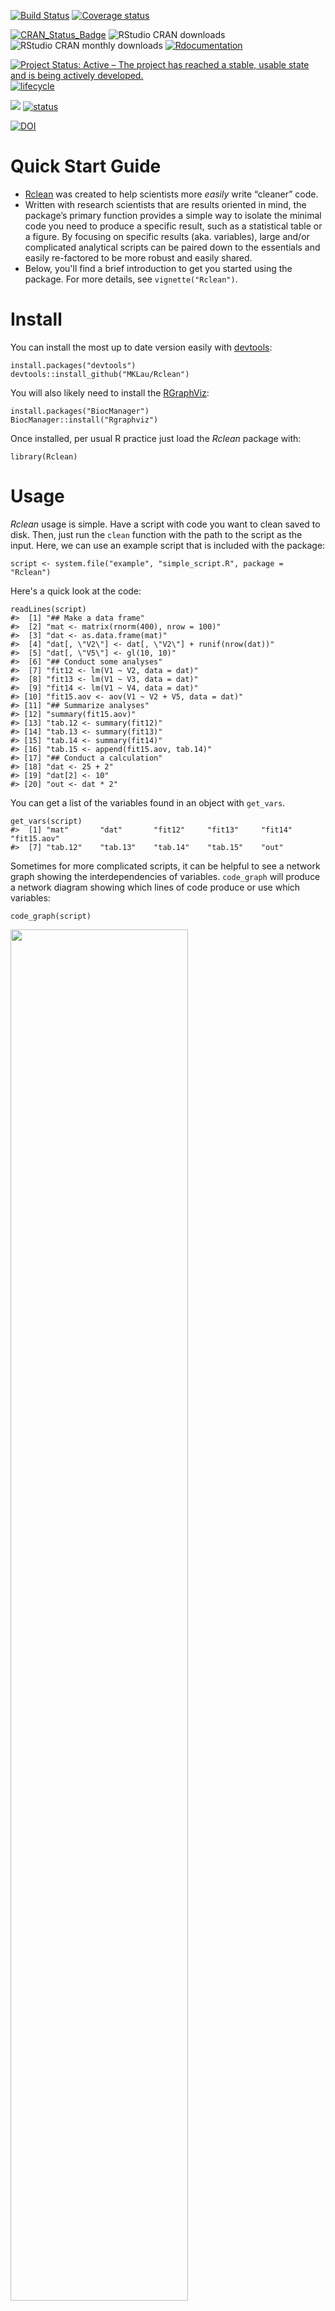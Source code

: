 <!-- README.md is generated from README.Rmd. Please edit that file -->
<!-- # ijtiff  <img src="man/figures/logo.png" height="140" align="right"> -->
<!-- Code status -->
[![Build
Status](https://travis-ci.org/ROpenSci/Rclean.svg?branch=master)](https://travis-ci.org/ROpenSci/Rclean)
[![Coverage
status](https://codecov.io/gh/ROpenSci/Rclean/branch/master/graph/badge.svg)](https://codecov.io/github/ROpenSci/Rclean?branch=master)

<!-- R status -->
[![CRAN\_Status\_Badge](http://www.r-pkg.org/badges/version/Rclean)](https://cran.r-project.org/package=Rclean)
![RStudio CRAN
downloads](http://cranlogs.r-pkg.org/badges/grand-total/Rclean)
![RStudio CRAN monthly
downloads](http://cranlogs.r-pkg.org/badges/Rclean)
[![Rdocumentation](http://www.rdocumentation.org/badges/version/Rclean)](http://www.rdocumentation.org/packages/Rclean)

<!-- Dev status -->
[![Project Status: Active – The project has reached a stable, usable
state and is being actively
developed.](http://www.repostatus.org/badges/latest/active.svg)](http://www.repostatus.org/#active)
[![lifecycle](https://img.shields.io/badge/lifecycle-maturing-blue.svg)](https://www.tidyverse.org/lifecycle/#maturing)

<!-- Package Review -->
[![](https://badges.ropensci.org/327_status.svg)](https://github.com/ropensci/software-review/issues/327)
[![status](http://joss.theoj.org/papers/334d80d5508056dc6e7e17c6fd3ed5a6/status.svg)](http://joss.theoj.org/papers/334d80d5508056dc6e7e17c6fd3ed5a6)

<!-- Archiving -->
[![DOI](https://zenodo.org/badge/102645585.svg)](https://zenodo.org/badge/latestdoi/102645585)

Quick Start Guide
=================

-   [Rclean](https://github.com/MKLau/Rclean) was created to help
    scientists more *easily* write “cleaner” code.
-   Written with research scientists that are results oriented in mind,
    the package’s primary function provides a simple way to isolate the
    minimal code you need to produce a specific result, such as a
    statistical table or a figure. By focusing on specific results (aka.
    variables), large and/or complicated analytical scripts can be
    paired down to the essentials and easily re-factored to be more
    robust and easily shared.
-   Below, you'll find a brief introduction to get you started using
    the package. For more details, see `vignette("Rclean")`.

Install
=======

You can install the most up to date version easily with
[devtools](https://github.com/hadley/devtools):

    install.packages("devtools")
    devtools::install_github("MKLau/Rclean")

You will also likely need to install the
[RGraphViz](bioconductor.org/packages/release/bioc/html/Rgraphviz.html):


    install.packages("BiocManager")
    BiocManager::install("Rgraphviz")

Once installed, per usual R practice just load the *Rclean* package
with:

    library(Rclean)

Usage
=====

*Rclean* usage is simple. Have a script with code you want to clean
saved to disk. Then, just run the `clean` function with the path to the
script as the input. Here, we can use an example script that is included
with the package:

    script <- system.file("example", "simple_script.R", package = "Rclean")

Here's a quick look at the code:

    readLines(script)
    #>  [1] "## Make a data frame"                             
    #>  [2] "mat <- matrix(rnorm(400), nrow = 100)"            
    #>  [3] "dat <- as.data.frame(mat)"                        
    #>  [4] "dat[, \"V2\"] <- dat[, \"V2\"] + runif(nrow(dat))"
    #>  [5] "dat[, \"V5\"] <- gl(10, 10)"                      
    #>  [6] "## Conduct some analyses"                         
    #>  [7] "fit12 <- lm(V1 ~ V2, data = dat)"                 
    #>  [8] "fit13 <- lm(V1 ~ V3, data = dat)"                 
    #>  [9] "fit14 <- lm(V1 ~ V4, data = dat)"                 
    #> [10] "fit15.aov <- aov(V1 ~ V2 + V5, data = dat)"       
    #> [11] "## Summarize analyses"                            
    #> [12] "summary(fit15.aov)"                               
    #> [13] "tab.12 <- summary(fit12)"                         
    #> [14] "tab.13 <- summary(fit13)"                         
    #> [15] "tab.14 <- summary(fit14)"                         
    #> [16] "tab.15 <- append(fit15.aov, tab.14)"              
    #> [17] "## Conduct a calculation"                         
    #> [18] "dat <- 25 + 2"                                    
    #> [19] "dat[2] <- 10"                                     
    #> [20] "out <- dat * 2"

You can get a list of the variables found in an object with `get_vars`.

    get_vars(script)
    #>  [1] "mat"       "dat"       "fit12"     "fit13"     "fit14"     "fit15.aov"
    #>  [7] "tab.12"    "tab.13"    "tab.14"    "tab.15"    "out"

Sometimes for more complicated scripts, it can be helpful to see a
network graph showing the interdependencies of variables. `code_graph`
will produce a network diagram showing which lines of code produce or
use which variables:


    code_graph(script)

<img src="man/figures/README-unnamed-chunk-7-1.png" width="75%" />

Now, we can pick the result we want to focus on for cleaning:


    clean(script, "tab.15")
    #> mat <- matrix(rnorm(400), nrow = 100)
    #> dat <- as.data.frame(mat)
    #> dat[, "V2"] <- dat[, "V2"] + runif(nrow(dat))
    #> dat[, "V5"] <- gl(10, 10)
    #> fit14 <- lm(V1 ~ V4, data = dat)
    #> fit15.aov <- aov(V1 ~ V2 + V5, data = dat)
    #> tab.14 <- summary(fit14)
    #> tab.15 <- append(fit15.aov, tab.14)
    #> dat <- 25 + 2
    #> dat[2] <- 10

We can also select several variables at the same time:

    my.vars <- c("tab.12", "tab.15")
    clean(script, my.vars)
    #> mat <- matrix(rnorm(400), nrow = 100)
    #> dat <- as.data.frame(mat)
    #> dat[, "V2"] <- dat[, "V2"] + runif(nrow(dat))
    #> dat[, "V5"] <- gl(10, 10)
    #> fit12 <- lm(V1 ~ V2, data = dat)
    #> fit14 <- lm(V1 ~ V4, data = dat)
    #> fit15.aov <- aov(V1 ~ V2 + V5, data = dat)
    #> tab.12 <- summary(fit12)
    #> tab.14 <- summary(fit14)
    #> tab.15 <- append(fit15.aov, tab.14)
    #> dat <- 25 + 2
    #> dat[2] <- 10

While just taking a look at the simplified code can be very helpful, you
can also save the code for later use or sharing (e.g. creating a
reproducible example for getting help) with `keep`:

    my.code <- clean(script, my.vars)
    keep(my.code, file = "results_tables.R")

If you would like to copy your code to your clipboard, you can do that
by not specifying a file path. You can now paste the simplified as
needed.

    keep(my.code)

Contributing
============

This is an open-source project. If you would like to contribute to the
project, please check out [CONTRIBUTING.md](CONTRIBUTING.md).

Please note that the 'Rclean' project is released with a [Contributor
Code of Conduct](CODE_OF_CONDUCT.md). By contributing to this project,
you agree to abide by its terms.

![ropensci\_footer](https://ropensci.org/public_images/ropensci_footer.png)
# Rclean News
---

## version 1.1.7


# Contributor Code of Conduct

As contributors and maintainers of this project, we pledge to respect all people who 
contribute through reporting issues, posting feature requests, updating documentation,
submitting pull requests or patches, and other activities.

We are committed to making participation in this project a harassment-free experience for
everyone, regardless of level of experience, gender, gender identity and expression,
sexual orientation, disability, personal appearance, body size, race, ethnicity, age, or religion.

Examples of unacceptable behavior by participants include the use of sexual language or
imagery, derogatory comments or personal attacks, trolling, public or private harassment,
insults, or other unprofessional conduct.

Project maintainers have the right and responsibility to remove, edit, or reject comments,
commits, code, wiki edits, issues, and other contributions that are not aligned to this 
Code of Conduct. Project maintainers who do not follow the Code of Conduct may be removed 
from the project team.

Instances of abusive, harassing, or otherwise unacceptable behavior may be reported by 
opening an issue or contacting one or more of the project maintainers.

This Code of Conduct is adapted from the Contributor Covenant 
(https://www.contributor-covenant.org), version 1.0.0, available at 
https://contributor-covenant.org/version/1/0/0/.
Want to contribute to Rclean?
=============================

Great, thank you!

We foster open, respectful software development following the code of
conduct put forward by the R Community. Please take a moment to review
and adhere to these guidelines when contributing:

[R Community Code of Conduct](https://wiki.r-consortium.org/view/R_Consortium_and_the_R_Community_Code_of_Conduct)

# Issues

Just using the package and giving feedback is contributing. If
the package is not working as described, congratulations you've
discovered a bug! If you think this is the case, please submit an
issue to the github
[issue](https://github.com/MKLau/Rclean/issues) system. 

Include a reproducible example in the issue or a link to a
[gist](https://gist.github.com/), with the following:

1. Succinct title and description of expected results 
2. Code with library dependencies and representative data for input
3. Observed results description

Please check that the example runs in a fresh R session before
submitting. 

# Enhancements

If you haven't run into a bug, but would like the package to do
something that it currently doesn't, you're welcome to:

1. *Fork the repository and develop your own additions.* Take a look
   at how our code is structured (including the comments and help
   documentation). Also, develop appropriate tests to check that your
   code is correctly integrated and runs (see the [[tests]] directory).
2. *Submit an enhancement to the issue system.* We welcome new
   ideas. If you think there's a feature that would be useful for the
   community of users to have available in the package, but aren't
   able to develop it your self, please let us know.

# Retrospective Provenance

If you have used or are a developer who uses retrospective provenance
that is not currently handled by *Rclean*, please submit an
*enhancement* to the issue system. We'll be happy to help implement
it. 

# Thanks for contributing and keeping scientific software open!
## Test environments
* local OS X install, R 3.6.1
* ubuntu 16.04 (on travis-ci), R unstable r77518
* ubuntu 16.04 (on travis-ci), R 3.6.1
* ubuntu 16.04 (on travis-ci), R 3.5.3
* win-builder (devel and release)

## R CMD check results

0 errors | 0 warnings | 1 note

* This is a new release.

## Comments

* This release fixes a previous violation of CRAN policy for writing
  to the user file system by using the clipr package. This is in
  keep.R, which is for the explicitly stated use of writing objects to
  disk or to the clipboard.
---
name: Bug report
about: Something went wrong with Rclean
title: ''
labels: bug
assignees: MKLau

---

## Check Here First

- [ ] Read and abide by `Rclean`'s
  [code of conduct](https://https://github.com/MKLau/Rclean/blob/master/CODE_OF_CONDUCT.md).
- [ ] Search for duplicates among the
  [existing issues](https://github.com/MKLau/Rclean/issues), both open
  and closed.
- [ ] Advanced users: mention the
  [SHA-1 hash](https://git-scm.com/book/en/v1/Getting-Started-Git-Basics#Git-Has-Integrity)
  of the
  [Git commit you install](https://github.com/MKLau/Rclean/commits/master).

## Description

Describe the bug clearly and concisely. 

## Reproducible example

Provide a minimal reproducible example with code and output that
demonstrates the problem. The `reprex()` function from the
[`reprex`](https://github.com/tidyverse/reprex) package is extremely
helpful for this.

To help us read your code, please try to follow the
[tidyverse style guide](https://style.tidyverse.org/). The
`style_text()` and `style_file()` functions from the
[`styler`](https://github.com/r-lib/styler) package make it easier.

## Expected result

What should have happened? Please be as specific as possible.

## Session info

End the reproducible example with a call to `sessionInfo()` in the
same session (e.g. `reprex(si = TRUE)`) and include the output.
---
title: 'Rclean: A Tool for Writing Cleaner, More Transparent Code'
tags:
  - R
  - reproducibility
  - transparency
  - code cleaning
  - data provenance
authors:
  - name: Matthew K. Lau
    orcid: 0000-0003-3758-2406
    affiliation: 1
  - name: Thomas F. J.-M. Pasquier
    orcid: 0000-0001-6876-1306
    affiliation: "2, 3" 
  - name: Margo Seltzer
    orcid: 0000-0002-2165-4658
    affiliation: "4"
affiliations:
 - name: Harvard Forest, Harvard University 
   index: 1
 - name: Department of Computer Science, University of Bristol 
   index: 2
 - name: School of Engineering and Applied Science, Harvard University
   index: 3
 - name: Department of Computer Science, University of British Columbia
   index: 4
date: 
bibliography: paper.bib
---


Introduction
============

The growth of programming in the sciences has been explosive in the last
decade. This has facilitated the rapid advancement of science through
the agile development of computational tools. However, concerns have
begun to surface about the reproducibility of scientific research in
general [@Baker2016] and the potential issues stemming from issues
with analytical software [@Stodden2018]. Specifically, there is a
growing recognition across disciplines that simply making data and
software "available" is not enough and that there is a need to improve
the transparency and stability of scientific software [@Pasquier2018].

At the core of the growth of scientific computation, the `R` statistical
programming language has grown exponentially to become one of the top
ten programming languages in use today. At its root R is a
*statistical* programming language. That is, it was designed for use in
analytical workflows, and the majority of the R community is focused on
producing code for idiosyncratic projects that are *results* oriented.
Also, R's design is intentionally at a level that abstracts many aspects
of programming that would otherwise act as a barrier to entry for many
users. This is good in that there are many people who use R
with little to no formal training in computer science or
software engineering, but these same users can also be frequently
frustrated by code that is fragile, buggy, and complicated enough to
quickly become obtuse even to the authors. The stability,
reproducibility, and re-use of scientific analyses in R would be improved
by refactoring, which is a common practice in software engineering
[@Martin2009CleanCraftsmanship]. From this perspective, tools that can
lower the time and energy required to refactor analytical scripts and
otherwise help to "clean" code, but abstracted enough to be easily
accessible, could have a significant impact on scientific
reproducibility across all disciplines [@Visser2015].

To provide support for easier refactoring in R, we have created
`Rclean`. The `Rclean` package provides tools to automatically reduce a
script to the parts that are specifically relevant to a research product
(e.g., a scientific report, academic talk, research article, etc.)
Although potentially useful to all R coders, it was designed to ease
refactoring for scientists who use R but do not have formal training in
software engineering.

Methods
=======

The goal of `Rclean` is to provide a set of tools that help someone
reduce and organize code based on results. More often then not, when
someone is writing an R script, the intent is to produce a set of
results, such as a statistical analysis, figure, table, etc. This set of
results is always a subset of a much larger set of possible ways to
explore a dataset, as there are many statistical approaches and tests,
let alone ways to create visualizations and other representations of
patterns in data. This commonly leads to lengthy, complicated scripts
from which researchers manually subset results, but likely never to be
refactored because of the difficulty in disentangling the code needed to
produce some results and not others. The 'Rclean' package uses an
automated technique based on data provenance to analyze existing scripts
and provide ways to identify and extract code to produce a desired
output.

Data Provenance
---------------

All of these processes rely on the generation of data provenance. The
term provenance means information about the origins of some object. Data
provenance is a formal representation of the execution of a
computational process (<https://www.w3.org/TR/prov-dm/>), to rigorously
determine the the unique computational pathway from inputs to results
[@Carata2014]. To avoid confusion, note that "data" in this context is
used in a broad sense to include all of the information generated during
computation, not just the data that are collected in a research project
that are used as input to an analysis. Having the formalized,
mathematically rigorous representation that data provenance provides
guarantees that the analyses that `Rclean` conducts are theoretically
sound. Most importantly, because the relationships defined by the
provenance can be represented as a graph, it is possible to apply
network search algorithms to determine the minimum and sufficient code
needed to generate the chosen result in the `clean` function.

There are multiple approaches to collecting data provenance, but
`Rclean` uses "prospective" provenance, which analyzes code and uses
language specific information to predict the relationship among
processes and data objects. `Rclean` relies on a library called
`CodeDepends` to gather the prospective provenance for each script. For
more information on the mechanics of the `CodeDepends` package, see
[@R-CodeDepends]. To get an idea of what data provenance is, take a
look at the `code_graph` function. The plot that it generates is a
graphical representation of the prospective provenance generated for
`Rclean` .

![Network diagram of the prospective data provenance generated for an
example script. Arrows indicate which lines of code (numbered) produced
which objects
(named).](paper_files/figure-markdown_strict/prov-graph-1.png)

In the future, it would also be useful to extend the existing framework
to support other provenance methods. One such possibility is
*retrospective provenance*, which tracks a computational process as it
is executing. Through this active, concurrent monitoring, retrospective
provenance can gather information that static prospective provenance
can't. Greater details of the computational process would enable other
features that could address some challenges, such as processing
information from comments, parsing control statements, and replicating
random processes. However, using retrospective provenance comes at a
cost. In order to gather it, the script needs to be executed. When
scripts are computationally intensive or contain bugs that stop
execution, then retrospective provenance can not be obtained for part or
all of the code. Some work has already been done in the direction of
implementing retrospective provenance for code cleaning in R (see
<http://end-to-end-provenance.github.io>).

Software Availability
---------------------

The software is currently hosted on GitHub, and we recommend using the
`devtools` library [@R-devtools] to install directly from the
repository (<https://github.com/ROpenSci/Rclean>). The package is
open-source and welcomes contributions. Please visit the repository page
to report issues, request features or provide other feedback.

Discussion
==========

We see promise in connecting `Rclean` with other clean code and
reproducibility tools. One example is the `reprex` package, which
provides a simple API for sharing reproducible examples [@R-reprex].
Another possibility is to help transition scripts to function, package
and workflow creation and refactoring via toolboxes like `drake`
[@R-drake]. `Rclean` could provide a reliable way to extract parts of
a larger script that would be piped to a simplified reproducible
example, in the case of `reprex`, or, since it can isolate the code from
inputs to one or more outputs, be used to extract all of the components
needed to write one or more functions that would be a part of a package
or workflow, as is the goal of `drake`. To conclude, we hope that
`Rclean` makes writing scientific software easier for the R community.
We look forward to feedback and help with extending its application,
particularly in the area of reproducibility. To get involved, report
bugs, suggest features, please visit the project page.

Acknowledgments
===============

This work was improved by discussions with ecologists at Harvard Forest
and through the helpful review provided by the ROpenSci community,
particularly Anna Krystalli, Will Landau, and Clemens Schmid. Much of the
work was funded by US National Science Foundation grant SSI-1450277 for
applications of End-to-End Data Provenance.

References
==========

<!-- Use overleaf papers.bib + knitr::write_bib -->
Title: Rclean: A Tool for Writing Cleaner, More Transparent Code

Submitting Author: Matthew K. Lau (@mklau)
Repository: https://github.com/provtools/rclean

---

-   Paste the full DESCRIPTION file inside a code block below:

```
Type: Package
Package: Rclean
Title: A Tool for Writing Cleaner, More Transparent Code
Version: 1.1.0
Date: 2019-04-24
Author: Matthew K. Lau
Maintainer: Matthew K. Lau <matthewklau@fas.harvard.edu>
Description: To create clearer, more concise code provides this
	     toolbox helps coders to isolate the essential parts of a script that
	     produces a chosen result, such as an object, tables and figures
	     written to disk and even warnings and errors. 
URL: https://github.com/ProvTools/Rclean
BugReports: https://github.com/ProvTools/Rclean/issues
License: GPL-3 | file LICENSE
Imports: igraph, jsonlite, formatR, CodeDepends
Suggests: roxygen2, testthat
RoxygenNote: 6.0.1

```


## Scope 

- Please indicate which category or categories from our [package fit policies](https://ropensci.github.io/dev_guide/policies.html#package-categories) this package falls under: (Please check an appropriate box below.:

	- [ ] data retrieval
	- [ ] data extraction
	- [ ] database access
	- [ ] data munging
	- [ ] data deposition
	- [X] reproducibility
	- [ ] geospatial data
	- [ ] text analysis
	

- Explain how the and why the package falls under these categories (briefly, 1-2 sentences).  Please note any areas you are unsure of:

In writing analytical scripts, software best practices are often a
lower priority than producing inferential results, leading to large,
complicated code bases that often need refactoring. The "code
cleaning" capabilities of the Rclean package provide a means to
rigorously identify the minimal code required to produce a given
result (e.g. object, table, plot, etc.), reducing the effort required
to create simpler, more transparent code that is easier to reproduce.

-   Who is the target audience and what are scientific applications of
    this package?
	
The target audience is domain scientists that have little to no formal
training in software engineering. Multiple studies on scientific
reproducibility have pointed to data and software availability as
limiting factors. This tool will provide an easy to use tool for
writing cleaner analytical code.

-   Are there other R packages that accomplish the same thing? If so,
    how does yours differ or meet [our criteria for
    best-in-category](https://ropensci.github.io/dev_guide/policies.html#overlap)?

There are other packages that analyze the syntax and structure of
code, such as lintr, formatr and cleanr. Rclean, as far as we are
aware, is the only package written for R that uses a data provenance
approach to construct the interdependencies of objects and functions
and then uses graph analytics to rigorously determine the desired
pathways to determine the minimal code-base needed to generate an
result.

-  Any other questions or issues we should be aware of?:

Not that I can think of at the moment.
# General Response

Thanks again to @wlandau and @nevrome for reviewing the package and
providing insightful comments. I have updated the package greatly
based on the various suggestions and questions. These updates are
documented in the package's github repo issue and change logs. I
detailed the changes as they pertain to the reviewers' comments point
by point below. For unchecked, please see the comments that follow. In
addition, I would like to point out that the package repo is now
hosted at https://gitub.com/MKLau/Rclean, which is the result of
shifts in how the project is now being managed. 

# Response to Reviewer Comments
## Documentation

- [x] @wlandau Please include a CODE_OF_CONDUCT.md file at the top
    level in your repo. You could generate one
    [here](https://github.com/ProvTools/Rclean/community) or call
    usethis::use_code_of_conduct() . On
    [this page](https://github.com/ProvTools/Rclean/community), you
    can even generate issue and pull request templates that remind
    people of the code of conduct.

    Added CODE_OF_CONDUCT.md at the top level via
    usethis::use_code_of_conduct().

- [x] @wlandau Consider renaming CONTRIBUTE.md to the more widely-used
     CONTRIBUTING.md .

    Changed to CONTRIBUTING.md.

- [x] @wlandau Do you have a longer, real-world script to show?
    simple_script.R gets the idea across, but if you show how to
    extract simple chunks from a confusing script with 1000+ lines,
    you could make Rclean really shine.

    I agree, and I added a longer, more realistic, script to the
    example scripts, see "examples/long_script.R". I used this in the
    vignette to demonstrate the utility of retrieving the code to
    produce a specific result when it is embedded in a longer,
    somewhat complicated script. I wasn't able to simply use an
    existing script from a real project because of issues with data
    dependencies. If the reviewer has a suggestion of an example, I
    would be happy to look at including it in a future update.

- [x] @wlandau At the top of the README, please consider reorganizing
    those bullet points into two paragraphs or subheadings: one
    introducing the existing problems in scripts and reproducibility,
    and then another focusing on how Rclean solves those
    problems. Maybe also elaborate on both points as well. I do not
    think this is the place to mention the provenance model or graphs,
    but you could definitely talk more about the survey you mentioned,
    the problem of messy code in science, and the fact that Rclean
    sifts through code to extract just what you need for a given
    result.

    I have edited and re-organized the content of the README to focus
    on the purpose of the package, installation and a quick start
    guide. The README refers users to the vignette for more information.

- [x] @wlandau Would you cite that survey from the third bullet in the
    README? If you cannot find the citation, feel free to remove the
    mention entirely and choose a different way to motivate the
    problem.

    > A recent survey of over 1500 scientists reported a crisis of
    reproducibility with “selective reporting” being the most cited
    contributing factor and 80% saying code availability is playing a
    role.

    This reference has been removed from the README.

- [x] @wlandau You might consider using a README.Rmd to generate the
    README.md so it is easier to refresh the docs when you change the
    package (example
    [here](https://github.com/tidyverse/dplyr/blob/master/README.Rmd)).

    Updated to use README.Rmd.

- [x] @wlandau I strongly agree with @nevrome to add examples to the
    help files for the exported functions you choose to keep (see
    below). It is difficult for me to understand how to create
    arguments for most of your exported functions.

    Exported functions now have simple examples to illustrate usage.

- [x] @wlandau The
    [vignette](https://github.com/ProvTools/Rclean/blob/master/vignettes/Rclean.rmd)
    repeats a lot of information from the README. Let's think about
    removing the redundant sections and refocusing the vignette on a
    deeper dive in a feature set not covered in the README. Perhaps
    retrospective provenance ?  See the next comment.

    README.md now functions as a quick start guide, and more detailed
    information has been moved to the vignette and JOSS paper.

- [x] @wlandau It is not intuitively clear from the docs why we need
    retrospective provenance. In the README or vignette, please
    demonstrate a situation where prospective provenance is not enough
    and retrospective provenance gives us what we seek.

    Thank you for this question, it has really pushed the development
    of a more focused package. I have removed the retrospective
    provenance functionality from the package, as I came to realize
    that it was unnecessarily slowing Rclean and complicating
    usage. The code to use retrospective provenance has been
    integrated into
    https://github.com/end-to-end-provenance/provClean, but it is now
    not used for Rclean. However, to explain the difference,
    retrospective provenance gets the lineage of a result by
    monitoring the execution of code, while prospective provenance
    infers similar information from the code prior to
    execution. Because of this difference, retrospective provenance
    can do things that prospective provenance can't, such as observe
    and record random numbers and which paths were taken through
    control statements. I have clarified this information in the
    vignette and similar information will be added to the JOSS
    article.

- [x] @wlandau Please consider citing a paper to make it clear that
    "retrospective" and "prospective" are widely used and accepted
    terms to describe provenance. A quick search reveals a couple
    possibilities (examples
    [here](https://ieeexplore.ieee.org/document/5557202) and
    [here](https://www.researchgate.net/publication/221212739_Provenance_and_scientific_workflows_Challenges_and_opportunities))?

    See the previous comment. Thanks for the references, I have added
    provenance explanations and other references to the vignette.


- [x] @nevrome Please add some more descriptive text and example code
    for clean , codeGraph and write.code . I would like to see
    codeGraph mentioned in the README/vignette.
    
    Examples are now present for exported functions and more
    expository text has been added.

- [x] @nevrome I would love to have an **example script** (maybe
     example/simple_script.R ) as a
     [package example dataset](http://r-pkgs.had.co.nz/data.html) that
     allows to explore the functions without the need to
     provide/prepare an own script. An example script will also allow
     you to add meaningful example code for the functions.

    Two example scripts, simple_script and long_script, are now
    available as R package data files. However, as clean() requires
    a file path, they cannot be passed directly into clean().

- [x] @nevrome **Retrospective Provenance** remained a mystery for
    me. The missing piece of the puzzle is how to generate the
    relevant json file. Maybe I just missed the crucial hint? I would
    prefer to see a more extensive explanation of this feature and how
    to use it in the README/vignette.

    See my explanation and comments above. 

- [x] @nevrome In the context of the Retrospective Provenance feature
    you use the ** option interface** to access the content of the
    json file. I do not understand why this rather unusual solution is
    necessary. Why can't the rd parameter simply get the relevant
    character vector? Instead of `options(prov.json =
    readLines("example/prov_micro.json")); clean(file =
    "example/micro.R", rp = TRUE) the interface could simply be
    clean(file = "example/micro.R", rp =
    readLines("example/prov_micro.json"))` or even just the path
    clean(file = "example/micro.R", rp = "example/prov_micro.json") .
    Why did you decide against this?

    Similarly here, see previous provenance comments.

- [x] @nevrome You could add a **help page** for the whole package as
    described [here](http://r-pkgs.had.co.nz/man.html#man-packages). I
    often use this page as an entry point for the function index.

    A whole package help page has been added. 

- [x] @nevrome This might be way beyond the purpose of this review,
    but as I personally consider these kind of things when I decide
    whether I want to use a package, I would like to add that I was
    not able to access neither your **homepage** http://mklau.info/
    nor the one the Github Orga ProvTools http://provtools.org/
    [2019-09-24].
    
    Thanks for checking these links. The provtools website is now
    defunct and materials have been moved to
    github.com/mklau/rclean. However, mklau.info is still supported
    and is working for me. Let me know if you happen to try accessing
    it again and have an issue.

## JOSS Co-Submission

@wlandau: missing all sections
@nevrome: missing short summary

- [ ] The **JOSS** paper manuscript seems to be in an unfinished state
    because several sections are mentioned with a keyword but not yet
    written. The text available so far is fine.

@mklau: The initial submission of the JOSS paper was based on an
example of a submitted article present on the JOSS
instructions. However, after this package review, there will be
substantial content added to the article. I am currently working on
these updates to the text.


## Functionality

- [x] @wlandau: installation and package guidelines missing.

   @mklau: This has been added to the README.

### API

- [x] @wlandau The clean() function tries to do three things: (1) list
    lines of execution, (2) list the names of possible results, and
    (3) get the code required to produce one of the results. I agree
    that clean() should do (3), but I think (1) and (2) are not really
    cleaning yet and should go in their own functions. Maybe
    list_lines() (which returns an integer vector) and list_results()?

    The clean function has been significantly refactored. Now that the
    retrospective provenance has been removed from the package, clean
    has been streamlined. It still returns a list of possible results,
    if no results are inputed, but the focus in now on getting the
    script and a variable or several variables to determine and return
    the minimal code. There is now an exported function get_vars to
    return a list of variables in a given script.


- [x] @wlandau Similarly, it is also worth considering an entirely new
    set of functions for retrospective provenance because they have
    different inputs and
    [your underlying code is entirely different](https://github.com/ProvTools/Rclean/blob/f6b7ffc3325638ba878d7bb00df28a630043920d/R/clean.R#L86-L182).

    Already discussed above, this feature has been removed from Rclean.

- [x] @wlandau In help(package = "Rclean") , I see several API
    functions that represent very technical steps and need esoteric
    data structures. Are there specific reasons why you exported these
    things to the user? I am not sure users will want to handle matrix
    representations of graphs or PROV-JSON-formatted provenance
    objects in memory. It seems like the easiest inputs to understand
    are R script files and JSON files. Similarly, the best outputs are
    human-readable: cleaned-up scripts and plotted code graph
    visualizations. Maybe even consider writing files directly from
    clean() .  Consistency and simplicity are extremely valuable.

    Again, the API has been substantially simplified. Specific to this
    comment, JSON is no longer required because the package no longer
    uses retrospective provenance, which stores provenance in
    PROV-JSON format.

- [x] @wlandau I am questioning the need for most of Rclean 's
    exported functions.  Not all your functions need to be exported,
    and not all of them need roxygen2 docstrings.

    Good suggestion. The API has been updated with a reduction in the
    exported functions, and significant refactoring has been done to
    the code base, particularly clean.R, which now has internal
    functions included in the clean.R file itself.

- [x] @wlandau Do we really need p.spine() and p.spine() ? If you add
    a function to get the igraph from a script, it seems like you can
    simply instruct users to call dfs() themselves.

    Per the previous comment, these functions (p.spine and get.spine)
    have been refactored and integrated into clean.R. In order to keep
    the workflow and API simple for users, manually conducting the
    depth first search is not described for the users. This could be
    done for some more advanced applications, but currently I can't
    see a purpose for exposing the user to this complexity.

- [x] @wlandau Should get.libs() , var.lineage() , and var.id() really
    be exported?  clean() needs them, but do you expect most users to
    ever invoke them manually?

    var.id() has been removed. var.lineage(), now var_lineage(), has
    been internalized. get.libs(), now get_libs(), is still a part of
    the API for users, as it allows users to quickly dig out the
    libraries used in code. 

- [x] @wlandau Do we really need a write.code() function?  readLines()
    already writes code to a file, and clipr::write_clip() writes to
    the clipboard. Optional: maybe clean() itself could have an
    argument to control where the output goes: either to the clipboard
    with write_clip() or to a file if a path is given.

    Thanks for these suggestions. write.code() has become keep(),
    which now uses the clipr package. Although it may seem like a
    small step, my sense in using Rclean is that abstracting
    writeLines(), which requires the creation of a file connection,
    and combining its functionality with clipr's write_clip(),
    substantially eases the management of cleaned code. 

- [x] @wlandau You explicitly list parse.info() , read.prov() , and
     parse.graph() as internal functions. Perhaps these should not be
     exported either.

     I agree here, however, as discussed above, this feature has been
     removed.

- [x] @wlandau The names of exported functions have different naming
     conventions:  codeGraph() (camel case) vs prov_json() (snake
     case) vs get.spine() (dot-separated). For the exported functions
     you choose to keep, please consider sticking to one of these
     conventions (I recommend snake case).  Depending on the user base
     you have right now, you may want to gracefully deprecate those
     functions as
     [described here](https://ropensci.org/technotes/2017/01/05/package-evolution/).

     Good suggestion. Switched to snake case throughout. 

### Installation and automated checks

- [x] @wlandau Re
    https://github.com/ropensci/software-review/issues/327#issuecomment-520062929,
    I also had some trouble installing Rclean . I needed to install
    Rgraphviz directly from Bioconductor. I suggest adding the
    following to the installation instructions in the README. At the
    very least, it is a useful stopgap until @annakrystalli's pull
    request to CodeDepends reaches CRAN.
    
    ```r
    install.packages("BiocManager")
    BiocManager::install(c("graph", "Rgraphviz"))
    ```

    This has been added to the README and vignette. 

- [x] @wlandau devtools::spell_check("Rclean") identifies several
    correctly spelled words. I recommend listing them in an
    inst/WORDLIST file
    ([example here](https://github.com/ropensci/drake/blob/master/inst/WORDLIST)).

    Thanks for this. I have added inst/wordlist.

- [x] @wlandau goddpractice::gp("Rclean") suggests a bunch of style
    fixes I agree with. The styler package can help you turn
    assignment =` into <-`.  Please let me know if you would like
    clarification on any of these notes.
    
    ```r
    It is good practice to
    
      ✖ write unit tests for all functions, and all package code
        in general. 86% of code lines are covered by test cases.
    
        R/clean.R:49:NA
        R/clean.R:72:NA
        R/clean.R:82:NA
        R/clean.R:91:NA
        R/clean.R:95:NA
        ... and 21 more lines
    
      ✖ use '<-' for assignment instead of '='. '<-' is the
        standard, and R users and developers are used it and it is easier
        to read your code for them if you use '<-'.
    
        R/var.id.R:41:44
        R/var.id.R:42:47
    
      ✖ avoid long code lines, it is bad for readability. Also,
        many people prefer editor windows that are about 80 characters
        wide. Try make your lines shorter than 80 characters
    
        R/clean.R:47:1
        R/clean.R:93:1
        R/get.spine.R:44:1
        R/parse.info.R:39:1
        R/parse.info.R:40:1
        ... and 1 more lines
    
      ✖ avoid sapply(), it is not type safe. It might return a
        vector, or a list, depending on the input data. Consider using
        vapply() instead.
    
        R/clean.R:150:29
        R/clean.R:151:55
        R/clean.R:169:34
    
      ✖ avoid 1:length(...), 1:nrow(...), 1:ncol(...),
        1:NROW(...) and 1:NCOL(...) expressions. They are error prone and
        result 1:0 if the expression on the right hand side is zero. Use
        seq_len() or seq_along() instead.
    
        R/get.libs.R:40:13
        R/get.libs.R:42:17
        R/get.libs.R:44:21
        R/var.id.R:39:13
        R/var.lineage.R:43:22
        ... and 4 more lines
    ```

    These have either been fixed or deleted from the
    package. goodpractice::gp() currently reports "Ah! Perfect
    package! Keep up the cat's pajamas work!".

### Miscellaneous

- [x] @wlandau I am a bit concerned about the scope of the built-in
    unit tests. It would be helpful to test at least one longer script
    to make sure the correct lines get captured in a serious
    workflow. Not only that, but when you actually run the longer
    script and various object-specific scripts generated by clean() ,
    do the output data objects agree?

    A longer script, that is arguably more realistic, has been added
    along with associated tests to check that minimized code for an
    entangled result can be correctly extracted.

- [x] @wlandau What is the reason you chose JSON to store
    retrospective provenance?  Have you considered a tidier format
    such as a long-form data frame? I like how
    [ pkgapi ](https://github.com/r-lib/pkgapi) represents its output.

    This functionality has been removed, but the PROV-JSON format was
    chosen to comply with standards used by the retrospective
    provenance community.

- [x] @wlandau The clean() function is ambitious, long, and deeply
    indented.  Please consider decomposing this monolithic function
    into smaller helper functions. No need to export the helper
    functions or write roxygen2 docstrings. A particularly good
    resource on this kind of refactoring is Jenny Bryan's talk on
    [code smells and feels](https://www.youtube.com/watch?v=7oyiPBjLAWY).

    As mentioned previously, clean() has been refactored and the API
    as a whole has been re-organized to make it more transparent and
    approachable.

- [x] @wlandau Are you open to using
    [ styler ](https://github.com/r-lib/styler) instead of formatR to
    reformat code? It is more modern and more actively maintained.

    Given the higher maintenance activity, Rclean now uses styler.


- [x] @nevrome When I tried to apply clean to some of my own scripts,
    I realized that all packages necessary to run this script have to
    be loaded in the current session. If this was not the case, then I
    got the error message **`Error in as.environment(pos): no item
    called "package:dplyr" on the search list`**.  I got this message
    10+ times for one of my more complex scripts before clean went
    through, until I loaded all the packages. This is a little bit
    tedious. Is there another way to implement package loading? Maybe
    the [automagic](https://github.com/cole-brokamp/automagic) package
    could help to automate that? If this is not possible or if you
    don't want to have an automatic solution, then I would at least
    ask you to catch the current error message and replace it with
    something more intelligible, e.g.  "Package xyz has to be loaded
    to analyze this script.".  

    Sorry you ran into this hurdle with the package. This should now
    no longer be an issue, as it was a product of how the get.libs()
    function found the packages that were being used in the script and
    the need for the retrospective provenance to run the code prior to
    analyzing it. Now, get_libs() no longer needs the packages to be
    loaded and retrospective provenance is no longer used. 

- [x] @nevrome **Internal functions** do not need to be exported (e.g.
    parse.info , read.prov ). Remove the @export tag for these
    functions and add the tags @keywords internal and @noRd .
    
    Agreed, the API has been updated and @noRd has been added where needed.

- [x] @nevrome The ** simple_script.R ** code appears many times in
    the package (in the directories test/ , inst/ , exec/ , example/
    ). I don't think you need this file so many times.

    **simple_script.R** now only occurs in inst/examples.

- [ ] @nevrome Although you not seem to work in RStudio I suggest to
    add a **Rstudio project file** in the root directory (+ the
    necessary additions to .Rbuildignore ). That simplifies
    contributing for RStudio users.

    Yes, I don't work in RStudio, except when I'm teaching. So, I'm
    not sure how to best set this up for using with the package
    dev. If someone who uses RStudio starts to contribute, I would be
    happy to have it added.

- [x] @nevrome In the **travis-ci** setup I suggest to treat warnings
    as errors ( warnings_are_errors: true ). I think this is usual for
    R packages, because no package with warnings can go to CRAN.

    This has been updated to treat warnings as errors.. 

% Generated by roxygen2: do not edit by hand
% Please edit documentation in R/get_vars.R
\name{get_vars}
\alias{get_vars}
\title{get_vars --- Get the variables that are created in a script.}
\usage{
get_vars(script)
}
\arguments{
\item{script}{File path to a script or a Script object from
CodeDepends.}
}
\value{
A list of variables from a given script.
}
\description{
Determining the variables that are created in a script is useful
for orienting code cleaning (i.e. refactoring) efforts.
}
\examples{
script <- system.file(
        "example", 
        "simple_script.R", 
        package = "Rclean")
get_vars(script)
}
\author{
Matthew K. Lau
}
% Generated by roxygen2: do not edit by hand
% Please edit documentation in R/simple_script.R
\docType{data}
\name{simple_script}
\alias{simple_script}
\title{Simple R script.}
\format{A character vector of code lines.}
\usage{
simple_script
}
\description{
Example script that is used in the Rclean examples.
}
\keyword{datasets}
% Generated by roxygen2: do not edit by hand
% Please edit documentation in R/long_script.R
\docType{data}
\name{long_script}
\alias{long_script}
\title{Long R script}
\format{A character vector of code lines.}
\usage{
long_script
}
\description{
Example script that is used in the Rclean examples.
}
\keyword{datasets}
% Generated by roxygen2: do not edit by hand
% Please edit documentation in R/package.R
\docType{package}
\name{Rclean-package}
\alias{Rclean-package}
\alias{Rclean}
\title{Rclean: A Tool for Writing Cleaner, More Transparent Code}
\description{
The Rclean package provides a set of functions to isolate the
essential parts of a script that produces a chosen result, such as
an object, table and/or figure.
}
\examples{
## Define the path for your script
script <- system.file(
        "example", 
        "simple_script.R", 
        package = "Rclean")
## Get a list of the variables in your script
get_vars(script)
## Take a look at the relationships in your script
code_graph(script)
## Pick a result and isolate the code
clean(script, "tab.15")
## You can also select multiple results at the same time!
my.vars <- c("tab.12", "tab.15")
clean(script, my.vars)
}
\author{
Matthew K. Lau \email{matthewklau@fas.harvard.edu}
}
% Generated by roxygen2: do not edit by hand
% Please edit documentation in R/get_libs.R
\name{get_libs}
\alias{get_libs}
\title{get_libs --- Determine the libraries referenced in a given script.}
\usage{
get_libs(file)
}
\arguments{
\item{file}{Path to the script.}
}
\value{
Returns the libraries referenced in the script.
}
\description{
get_libs --- Determine the libraries referenced in a given script.
}
\examples{
script <- system.file(
        "example", 
        "long_script.R", 
        package = "Rclean")
get_libs(script)
}
\author{
Matthew K. Lau
}
% Generated by roxygen2: do not edit by hand
% Please edit documentation in R/clean.R
\name{clean}
\alias{clean}
\title{clean --- Clean code.}
\usage{
clean(script, vars, format = TRUE)
}
\arguments{
\item{script}{File path to a script or a Script object from
CodeDepends.}

\item{vars}{The name of the variable(s) of interest.}

\item{format}{LOGICAL: should the minimized code be re-formatted
following common syntax style guides?}
}
\value{
A character vector containing a minimized script based on
    the given input variable or set of variables.
}
\description{
Reduce the size and complexity of a analytical script through
algorithmic detection of the essential code needed to produce a set
of results.
}
\examples{
script <- system.file(
        "example", 
        "simple_script.R", 
        package = "Rclean")
clean(script)
clean(script, "mat")
clean(script, "tab.12")
clean(script, c("mat", "tab.12", "out"))
}
\author{
Matthew K. Lau
}
% Generated by roxygen2: do not edit by hand
% Please edit documentation in R/keep.R
\name{keep}
\alias{keep}
\title{keep --- Copy code to clipboard or write a specified file.
OUTPUT = Copies code to the clipboard or writes out code from an
object to a specified file.}
\usage{
keep(x, file = NULL)
}
\arguments{
\item{x}{Line(s) of code.}

\item{file}{Path to write code. If not specified, code is copied to
the clipboard.}
}
\value{
The code is copied to the clipboard or written to disk.
}
\description{
Simplifies writing and copying code to clipboard by removing the
need to separately create and specify a file connection or to send
code to the clipboard.
}
\examples{
\dontrun{
script <- system.file(
        "example", 
        "simple_script.R", 
        package = "Rclean")
clean.code <- clean(script, "tab.15")
## Copies code to your clipboard
keep(clean.code)
## Saves code to your disk
keep(clean.code, file = "clean_code.R")
}
}
\author{
Matthew K. Lau
}
% Generated by roxygen2: do not edit by hand
% Please edit documentation in R/code_graph.R
\name{code_graph}
\alias{code_graph}
\title{code_graph --- A network diagram of computational dependencies.}
\usage{
code_graph(script, pdf_file)
}
\arguments{
\item{script}{Script object from CodeDepends or a file path to a script.}

\item{pdf_file}{Path to output PDF of the code graph.}
}
\value{
A network plot.
}
\description{
Plot the dependencies among functions and objects for a given script.
}
\examples{
\dontrun{
script <- system.file("example", "simple_script.R", package = "Rclean")
simple.script <- readScript(script)
code_graph(simple.script)
}
}
\author{
Matthew K. Lau
}
